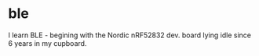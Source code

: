 # ble
I learn BLE - begining with the Nordic nRF52832 dev. board lying idle since 6 years in my cupboard.
